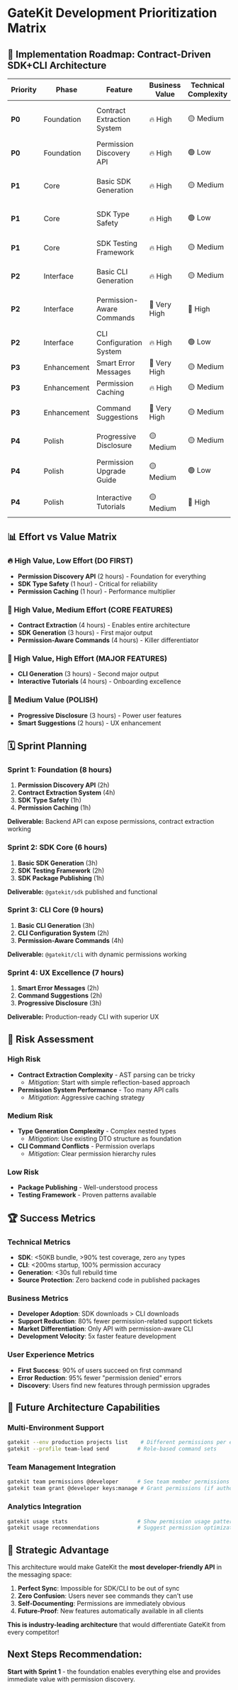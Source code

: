 # GateKit Development Prioritization Matrix

## 🎯 **Implementation Roadmap: Contract-Driven SDK+CLI Architecture**

| Priority | Phase | Feature | Business Value | Technical Complexity | Effort | Dependencies | Completion Criteria |
|----------|-------|---------|---------------|---------------------|--------|--------------|-------------------|
| **P0** | Foundation | Contract Extraction System | 🔥 High | 🟡 Medium | 4 hours | NestJS metadata | AST parser extracts @CliContract decorators |
| **P0** | Foundation | Permission Discovery API | 🔥 High | 🟢 Low | 2 hours | Auth system | `/auth/whoami` endpoint working |
| **P1** | Core | Basic SDK Generation | 🔥 High | 🟡 Medium | 3 hours | Contracts | Clean `@gatekit/sdk` package published |
| **P1** | Core | SDK Type Safety | 🔥 High | 🟢 Low | 1 hour | SDK gen | Zero `any` types, full TypeScript |
| **P1** | Core | SDK Testing Framework | 🔥 High | 🟡 Medium | 2 hours | SDK code | >90% test coverage achieved |
| **P2** | Interface | Basic CLI Generation | 🔥 High | 🟡 Medium | 3 hours | SDK | `@gatekit/cli` with all commands |
| **P2** | Interface | Permission-Aware Commands | 🚀 Very High | 🔴 High | 4 hours | Permission API | CLI shows only available commands |
| **P2** | Interface | CLI Configuration System | 🔥 High | 🟢 Low | 2 hours | CLI gen | Config management working |
| **P3** | Enhancement | Smart Error Messages | 🚀 Very High | 🟡 Medium | 2 hours | Permission system | Helpful error guidance |
| **P3** | Enhancement | Permission Caching | 🔥 High | 🟡 Medium | 1 hour | Permission API | 5-minute TTL cache |
| **P3** | Enhancement | Command Suggestions | 🚀 Very High | 🟡 Medium | 2 hours | Permission system | Alternative command hints |
| **P4** | Polish | Progressive Disclosure | 🟡 Medium | 🟡 Medium | 3 hours | Permission CLI | `--advanced` flag for power users |
| **P4** | Polish | Permission Upgrade Guide | 🟡 Medium | 🟢 Low | 1 hour | Permission API | `auth upgrade-guide` command |
| **P4** | Polish | Interactive Tutorials | 🟡 Medium | 🔴 High | 4 hours | Full CLI | Guided setup workflows |

## **📊 Effort vs Value Matrix**

### **🔥 High Value, Low Effort (DO FIRST)**
- **Permission Discovery API** (2 hours) - Foundation for everything
- **SDK Type Safety** (1 hour) - Critical for reliability
- **Permission Caching** (1 hour) - Performance multiplier

### **🚀 High Value, Medium Effort (CORE FEATURES)**
- **Contract Extraction** (4 hours) - Enables entire architecture
- **SDK Generation** (3 hours) - First major output
- **Permission-Aware Commands** (4 hours) - Killer differentiator

### **🎯 High Value, High Effort (MAJOR FEATURES)**
- **CLI Generation** (3 hours) - Second major output
- **Interactive Tutorials** (4 hours) - Onboarding excellence

### **🧹 Medium Value (POLISH)**
- **Progressive Disclosure** (3 hours) - Power user features
- **Smart Suggestions** (2 hours) - UX enhancement

## **🗓️ Sprint Planning**

### **Sprint 1: Foundation (8 hours)**
1. **Permission Discovery API** (2h)
2. **Contract Extraction System** (4h)
3. **SDK Type Safety** (1h)
4. **Permission Caching** (1h)

**Deliverable:** Backend API can expose permissions, contract extraction working

### **Sprint 2: SDK Core (6 hours)**
1. **Basic SDK Generation** (3h)
2. **SDK Testing Framework** (2h)
3. **SDK Package Publishing** (1h)

**Deliverable:** `@gatekit/sdk` published and functional

### **Sprint 3: CLI Core (9 hours)**
1. **Basic CLI Generation** (3h)
2. **CLI Configuration System** (2h)
3. **Permission-Aware Commands** (4h)

**Deliverable:** `@gatekit/cli` with dynamic permissions working

### **Sprint 4: UX Excellence (7 hours)**
1. **Smart Error Messages** (2h)
2. **Command Suggestions** (2h)
3. **Progressive Disclosure** (3h)

**Deliverable:** Production-ready CLI with superior UX

## **🎪 Risk Assessment**

### **High Risk**
- **Contract Extraction Complexity** - AST parsing can be tricky
  - *Mitigation*: Start with simple reflection-based approach
- **Permission System Performance** - Too many API calls
  - *Mitigation*: Aggressive caching strategy

### **Medium Risk**
- **Type Generation Complexity** - Complex nested types
  - *Mitigation*: Use existing DTO structure as foundation
- **CLI Command Conflicts** - Permission overlaps
  - *Mitigation*: Clear permission hierarchy rules

### **Low Risk**
- **Package Publishing** - Well-understood process
- **Testing Framework** - Proven patterns available

## **🏆 Success Metrics**

### **Technical Metrics**
- **SDK**: <50KB bundle, >90% test coverage, zero `any` types
- **CLI**: <200ms startup, 100% permission accuracy
- **Generation**: <30s full rebuild time
- **Source Protection**: Zero backend code in published packages

### **Business Metrics**
- **Developer Adoption**: SDK downloads > CLI downloads
- **Support Reduction**: 80% fewer permission-related support tickets
- **Market Differentiation**: Only API with permission-aware CLI
- **Development Velocity**: 5x faster feature development

### **User Experience Metrics**
- **First Success**: 90% of users succeed on first command
- **Error Reduction**: 95% fewer "permission denied" errors
- **Discovery**: Users find new features through permission upgrades

## **🔮 Future Architecture Capabilities**

### **Multi-Environment Support**
```bash
gatekit --env production projects list    # Different permissions per environment
gatekit --profile team-lead send         # Role-based command sets
```

### **Team Management Integration**
```bash
gatekit team permissions @developer      # See team member permissions
gatekit team grant @developer keys:manage # Grant permissions (if authorized)
```

### **Analytics Integration**
```bash
gatekit usage stats                      # Show permission usage patterns
gatekit usage recommendations            # Suggest permission optimizations
```

## **🚀 Strategic Advantage**

This architecture would make GateKit the **most developer-friendly API** in the messaging space:

1. **Perfect Sync**: Impossible for SDK/CLI to be out of sync
2. **Zero Confusion**: Users never see commands they can't use
3. **Self-Documenting**: Permissions are immediately obvious
4. **Future-Proof**: New features automatically available in all clients

**This is industry-leading architecture** that would differentiate GateKit from every competitor!

## **Next Steps Recommendation:**

**Start with Sprint 1** - the foundation enables everything else and provides immediate value with permission discovery.